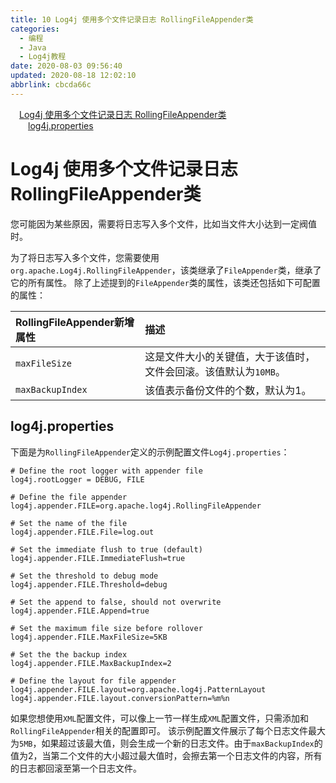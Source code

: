 ```yaml
---
title: 10 Log4j 使用多个文件记录日志 RollingFileAppender类
categories: 
  - 编程
  - Java
  - Log4j教程
date: 2020-08-03 09:56:40
updated: 2020-08-18 12:02:10
abbrlink: cbcda66c
---
```

<div id='my_toc'><a href="/blog/cbcda66c/#Log4j-使用多个文件记录日志-RollingFileAppender类" class="header_1">Log4j 使用多个文件记录日志 RollingFileAppender类</a>&nbsp;<br><a href="/blog/cbcda66c/#log4j-properties" class="header_2">log4j.properties</a>&nbsp;<br></div>
<style>.header_1{margin-left: 1em;}.header_2{margin-left: 2em;}.header_3{margin-left: 3em;}.header_4{margin-left: 4em;}.header_5{margin-left: 5em;}.header_6{margin-left: 6em;}</style>
<!--more-->
<script>if (navigator.platform.search('arm')==-1){document.getElementById('my_toc').style.display = 'none';}var e,p = document.getElementsByTagName('p');while (p.length>0) {e = p[0];e.parentElement.removeChild(e);}</script>

<!--end-->
# Log4j 使用多个文件记录日志 RollingFileAppender类
您可能因为某些原因，需要将日志写入多个文件，比如当文件大小达到一定阀值时。

为了将日志写入多个文件，您需要使用`org.apache.Log4j.RollingFileAppender`，该类继承了`FileAppender`类，继承了它的所有属性。
除了上述提到的`FileAppender`类的属性，该类还包括如下可配置的属性：


|RollingFileAppender新增属性|描述|
|:---|:---|
|`maxFileSize`|这是文件大小的关键值，大于该值时，文件会回滚。该值默认为`10MB`。|
|`maxBackupIndex`|该值表示备份文件的个数，默认为1。|

## log4j.properties
下面是为`RollingFileAppender`定义的示例配置文件`Log4j.properties`：
```properties /Log4jDemo/Log4jConfig/RollingFileAppender/Log4j.properties
# Define the root logger with appender file
log4j.rootLogger = DEBUG, FILE

# Define the file appender
log4j.appender.FILE=org.apache.log4j.RollingFileAppender

# Set the name of the file
log4j.appender.FILE.File=log.out

# Set the immediate flush to true (default)
log4j.appender.FILE.ImmediateFlush=true

# Set the threshold to debug mode
log4j.appender.FILE.Threshold=debug

# Set the append to false, should not overwrite
log4j.appender.FILE.Append=true

# Set the maximum file size before rollover
log4j.appender.FILE.MaxFileSize=5KB

# Set the the backup index
log4j.appender.FILE.MaxBackupIndex=2

# Define the layout for file appender
log4j.appender.FILE.layout=org.apache.log4j.PatternLayout
log4j.appender.FILE.layout.conversionPattern=%m%n
```
如果您想使用`XML`配置文件，可以像上一节一样生成`XML`配置文件，只需添加和`RollingFileAppender`相关的配置即可。
该示例配置文件展示了每个日志文件最大为`5MB`，如果超过该最大值，则会生成一个新的日志文件。由于`maxBackupIndex`的值为2，当第二个文件的大小超过最大值时，会擦去第一个日志文件的内容，所有的日志都回滚至第一个日志文件。 
